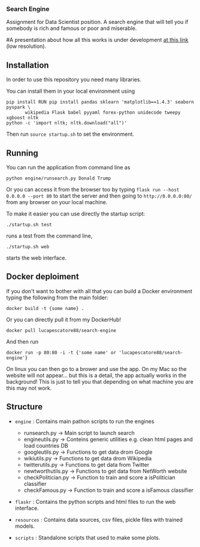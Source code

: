 ### Search Engine

Assignment for Data Scientist position. A search engine that will tell you if somebody is rich and famous or poor and miserable.

#A presentation about how all this works is under development [at this link](https://cernbox.cern.ch/index.php/s/1gHOr0MYm3FGNFL) (low resolution).


## Installation 

In order to use this repository you need many libraries.

You can install them in your local environment using

```
pip install RUN pip install pandas sklearn 'matplotlib==1.4.3' seaborn pyspark \
       wikipedia Flask babel pyyaml forex-python unidecode tweepy xgboost nltk
python -c 'import nltk; nltk.download("all")'
```

Then run ```source startup.sh``` to set the environment.

## Running

You can run the application from command line as

```python engine/runsearch.py Donald Trump```

Or you can access it from the browser too by typing `flask run --host 0.0.0.0 --port 80` to start the server 
and then going to `http://0.0.0.0:80/` from any browser on your local machine.

To make it easier you can use directly the startup script:

```./startup.sh test```

runs a test from the command line,

```./startup.sh web```

starts the web interface.

## Docker deploiment

If you don't want to bother with all that you can build a Docker environment typing the following from the main folder:

```
docker build -t {some name} .
```
Or you can directly pull it from my DockerHub!
```
docker pull lucapescatore88/search-engine
```
And then run
```
docker run -p 80:80 -i -t {'some name' or 'lucapescatore88/search-engine'}
```

On linux you can then go to a brower and use the app. 
On my Mac so the website will not appear... but this is a detail, the app actually works in the background! This is just to tell you that depending on what machine you are this may not work.

## Structure

- ```engine``` : Contains main pathon scripts to run the engines
    * runsearch.py -> Main script to launch search
    * engineutils.py -> Conteins generic utilities e.g. clean html pages and load countries DB
    * googleutils.py -> Functions to get data drom Google
    * wikiutils.py -> Functions to get data drom Wikipedia
    * twitterutils.py -> Functions to get data from Twitter
    * newtworthutils.py -> Functions to get data from NetWorth website
    * checkPolitician.py -> Function to train and score a isPolitician classifier
    * checkFamous.py -> Function to train and score a isFamous classifier

- ```flaskr``` : Contains the python scripts and html files to run the web interface.

- ```resources``` : Contains data sources, csv files, pickle files with trained models.

- ```scripts``` : Standalone scripts that used to make some plots.


 
